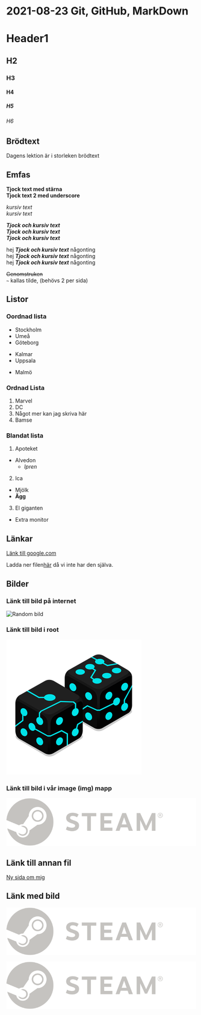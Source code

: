 # 2021-08-23 Git, GitHub, MarkDown

# Header1
## H2
### H3
#### H4
##### H5
###### H6

## Brödtext

 Dagens lektion är i storleken brödtext

## Emfas

**Tjock text med stärna**  
__Tjock text 2 med  underscore__  

*kursiv text*  
_kursiv text_  

_**Tjock och kursiv text**_  
__*Tjock och kursiv text*__  
*__Tjock och kursiv text__*  

hej _**Tjock och kursiv text**_ någonting  
hej __*Tjock och kursiv text*__ någonting  
hej *__Tjock och kursiv text__* någonting  

~~Genomstruken~~  
`~` kallas tilde, (behövs 2 per sida)

## Listor

### Oordnad lista

- Stockholm
- Umeå
- Göteborg

+ Kalmar
+ Uppsala

* Malmö

### Ordnad Lista

1. Marvel
2. DC
3. Något
   mer
   kan
   jag
   skriva
   här
4. Bamse

### Blandat lista

1. Apoteket 
  - Alvedon
    - *Ipren*
2. Ica
  - Mjölk
  - __Ägg__
3. El giganten  
  - Extra monitor

## Länkar

[Länk till google.com](https://www.google.com/)

Ladda ner filen[här][1] då vi inte har den själva.

[1]: https://www.google.com/

## Bilder

### Länk till bild på internet

![Random bild](https://miro.medium.com/max/1400/1*t_G1kZwKv0p2arQCgYG7IQ.gif)

### Länk till bild i root

![Tärningar](360fx360f.png)

### Länk till bild i vår image (img) mapp

![Steam logo](img/logo_steam.svg)

## Länk till annan fil

[Ny sida om mig](om_mig.md)



## Länk med bild

[![Team logo](img/logo_steam.svg)](https://www.google.com/)

[![Team logo](img/logo_steam.svg)][1]
